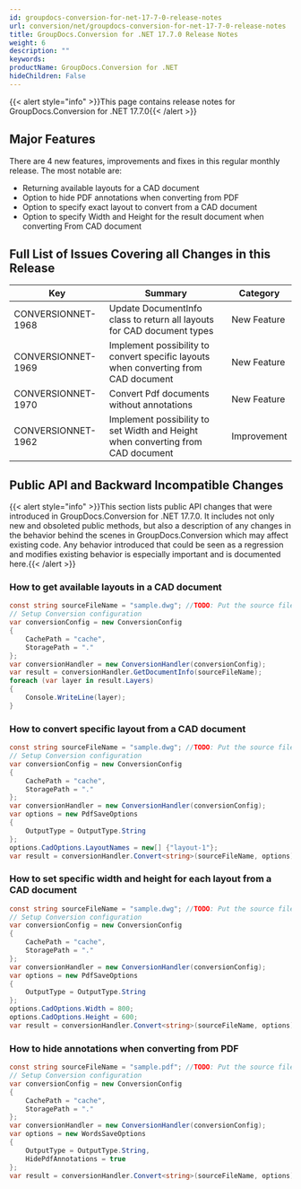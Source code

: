 ```yaml
---
id: groupdocs-conversion-for-net-17-7-0-release-notes
url: conversion/net/groupdocs-conversion-for-net-17-7-0-release-notes
title: GroupDocs.Conversion for .NET 17.7.0 Release Notes
weight: 6
description: ""
keywords: 
productName: GroupDocs.Conversion for .NET
hideChildren: False
---
```

{{< alert style="info" >}}This page contains release notes for GroupDocs.Conversion for .NET 17.7.0{{< /alert >}}

## Major Features

There are 4 new features, improvements and fixes in this regular monthly release. The most notable are:

*   Returning available layouts for a CAD document
*   Option to hide PDF annotations when converting from PDF
*   Option to specify exact layout to convert from a CAD document
*   Option to specify Width and Height for the result document when converting From CAD document  
      
    

## Full List of Issues Covering all Changes in this Release

| Key | Summary | Category |
| --- | --- | --- |
| CONVERSIONNET-1968 | Update DocumentInfo class to return all layouts for CAD document types | New Feature |
| CONVERSIONNET-1969 | Implement possibility to convert specific layouts when converting from CAD document | New Feature |
| CONVERSIONNET-1970 | Convert Pdf documents without annotations | New Feature |
| CONVERSIONNET-1962 | Implement possibility to set Width and Height when converting from CAD document | Improvement |

## Public API and Backward Incompatible Changes

{{< alert style="info" >}}This section lists public API changes that were introduced in GroupDocs.Conversion for .NET 17.7.0. It includes not only new and obsoleted public methods, but also a description of any changes in the behavior behind the scenes in GroupDocs.Conversion which may affect existing code. Any behavior introduced that could be seen as a regression and modifies existing behavior is especially important and is documented here.{{< /alert >}}

### How to get available layouts in a CAD document



```csharp
const string sourceFileName = "sample.dwg"; //TODO: Put the source filename here
// Setup Conversion configuration
var conversionConfig = new ConversionConfig
{
    CachePath = "cache",
    StoragePath = "."
};
var conversionHandler = new ConversionHandler(conversionConfig);
var result = conversionHandler.GetDocumentInfo(sourceFileName);
foreach (var layer in result.Layers)
{
    Console.WriteLine(layer);
}
```

### How to convert specific layout from a CAD document



```csharp
const string sourceFileName = "sample.dwg"; //TODO: Put the source filename here
// Setup Conversion configuration
var conversionConfig = new ConversionConfig
{
    CachePath = "cache",
    StoragePath = "."
};
var conversionHandler = new ConversionHandler(conversionConfig);
var options = new PdfSaveOptions
{
    OutputType = OutputType.String
};
options.CadOptions.LayoutNames = new[] {"layout-1"};
var result = conversionHandler.Convert<string>(sourceFileName, options);
```

### How to set specific width and height for each layout from a CAD document



```csharp
const string sourceFileName = "sample.dwg"; //TODO: Put the source filename here
// Setup Conversion configuration
var conversionConfig = new ConversionConfig
{
    CachePath = "cache",
    StoragePath = "."
};
var conversionHandler = new ConversionHandler(conversionConfig);
var options = new PdfSaveOptions
{
    OutputType = OutputType.String
};
options.CadOptions.Width = 800;
options.CadOptions.Height = 600;
var result = conversionHandler.Convert<string>(sourceFileName, options);
```

### How to hide annotations when converting from PDF



```csharp
const string sourceFileName = "sample.pdf"; //TODO: Put the source filename here
// Setup Conversion configuration
var conversionConfig = new ConversionConfig
{
    CachePath = "cache",
    StoragePath = "."
};
var conversionHandler = new ConversionHandler(conversionConfig);
var options = new WordsSaveOptions
{
    OutputType = OutputType.String,
    HidePdfAnnotations = true
};
var result = conversionHandler.Convert<string>(sourceFileName, options);
```
